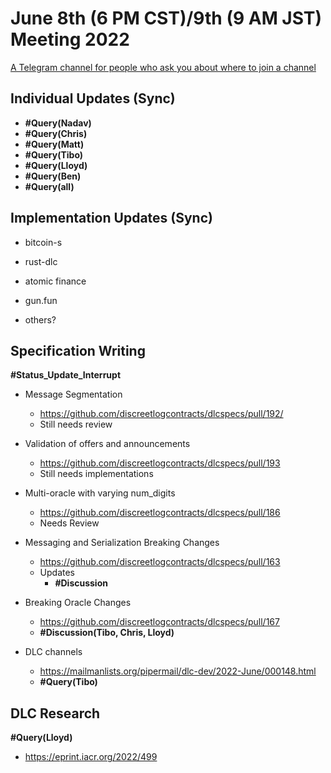 # June 8th (6 PM CST)/9th (9 AM JST) Meeting 2022

[A Telegram channel for people who ask you about where to join a channel](https://t.me/BitcoinDLCs)

## Individual Updates (Sync)

* **#Query(Nadav)**
* **#Query(Chris)**
* **#Query(Matt)**
* **#Query(Tibo)**
* **#Query(Lloyd)**
* **#Query(Ben)**
* **#Query(all)**

## Implementation Updates (Sync)

* bitcoin-s

* rust-dlc

* atomic finance

* gun.fun

* others?

## Specification Writing

**#Status_Update_Interrupt**

* Message Segmentation
  * https://github.com/discreetlogcontracts/dlcspecs/pull/192/
  * Still needs review
* Validation of offers and announcements
  * https://github.com/discreetlogcontracts/dlcspecs/pull/193
  * Still needs implementations
* Multi-oracle with varying num_digits
  * https://github.com/discreetlogcontracts/dlcspecs/pull/186
  * Needs Review
* Messaging and Serialization Breaking Changes
  * https://github.com/discreetlogcontracts/dlcspecs/pull/163
  * Updates
    * **#Discussion**
* Breaking Oracle Changes
  * https://github.com/discreetlogcontracts/dlcspecs/pull/167
  * **#Discussion(Tibo, Chris, Lloyd)**

* DLC channels
  * https://mailmanlists.org/pipermail/dlc-dev/2022-June/000148.html
  * **#Query(Tibo)**

## DLC Research

**#Query(Lloyd)**

* https://eprint.iacr.org/2022/499